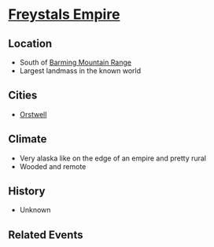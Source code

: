 # [Freystals Empire](/TabletopNotes/D%26D/VampireWithThomas/Places/Lands/Freystals%20Empire.md)

## Location

- South of [Barming Mountain Range](/TabletopNotes/D%26D/VampireWithThomas/Places/Lands/Barming%20Mountain%20Range.md)
- Largest landmass in the known world

## Cities

- [Orstwell](/TabletopNotes/D%26D/VampireWithThomas/Places/Towns/Orestwell.md)

## Climate

- Very alaska like on the edge of an empire and pretty rural
- Wooded and remote

## History

- Unknown

## Related Events

